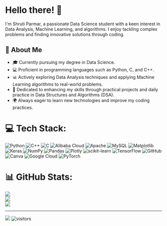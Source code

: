# Hello there! 👋

I'm Shruti Parmar, a passionate Data Science student with a keen interest in Data Analysis, Machine Learning, and algorithms. I enjoy tackling complex problems and finding innovative solutions through coding.

## 🌱 About Me

- 🎓 Currently pursuing my degree in Data Science.
- 💻 Proficient in programming languages such as Python, C, and C++.
- 📊 Actively exploring Data Analysis techniques and applying Machine Learning algorithms to real-world problems.
- 🚀 Dedicated to enhancing my skills through practical projects and daily practice in Data Structures and Algorithms (DSA).
- 🌍 Always eager to learn new technologies and improve my coding practices.


# 💻 Tech Stack:
![Python](https://img.shields.io/badge/python-3670A0?style=for-the-badge&logo=python&logoColor=ffdd54) ![C++](https://img.shields.io/badge/c++-%2300599C.svg?style=for-the-badge&logo=c%2B%2B&logoColor=white) ![C](https://img.shields.io/badge/c-%2300599C.svg?style=for-the-badge&logo=c&logoColor=white) ![Alibaba Cloud](https://img.shields.io/badge/AlibabaCloud-%23FF6701.svg?style=for-the-badge&logo=alibabacloud&logoColor=white) ![Apache](https://img.shields.io/badge/apache-%23D42029.svg?style=for-the-badge&logo=apache&logoColor=white) ![MySQL](https://img.shields.io/badge/mysql-4479A1.svg?style=for-the-badge&logo=mysql&logoColor=white) ![Matplotlib](https://img.shields.io/badge/Matplotlib-%23ffffff.svg?style=for-the-badge&logo=Matplotlib&logoColor=black) ![Keras](https://img.shields.io/badge/Keras-%23D00000.svg?style=for-the-badge&logo=Keras&logoColor=white) ![NumPy](https://img.shields.io/badge/numpy-%23013243.svg?style=for-the-badge&logo=numpy&logoColor=white) ![Pandas](https://img.shields.io/badge/pandas-%23150458.svg?style=for-the-badge&logo=pandas&logoColor=white) ![Plotly](https://img.shields.io/badge/Plotly-%233F4F75.svg?style=for-the-badge&logo=plotly&logoColor=white) ![scikit-learn](https://img.shields.io/badge/scikit--learn-%23F7931E.svg?style=for-the-badge&logo=scikit-learn&logoColor=white) ![TensorFlow](https://img.shields.io/badge/TensorFlow-%23FF6F00.svg?style=for-the-badge&logo=TensorFlow&logoColor=white) ![GitHub](https://img.shields.io/badge/github-%23121011.svg?style=for-the-badge&logo=github&logoColor=white) ![Canva](https://img.shields.io/badge/Canva-%2300C4CC.svg?style=for-the-badge&logo=Canva&logoColor=white) ![Google Cloud](https://img.shields.io/badge/GoogleCloud-%234285F4.svg?style=for-the-badge&logo=google-cloud&logoColor=white) ![PyTorch](https://img.shields.io/badge/PyTorch-%23EE4C2C.svg?style=for-the-badge&logo=PyTorch&logoColor=white)
# 📊 GitHub Stats:
![](https://github-readme-stats.vercel.app/api?username=shrutiparmar2003&theme=dark&hide_border=false&include_all_commits=false&count_private=false)<br/>
![](https://github-readme-streak-stats.herokuapp.com/?user=shrutiparmar2003&theme=dark&hide_border=false)<br/>
![](https://github-readme-stats.vercel.app/api/top-langs/?username=shrutiparmar2003&theme=dark&hide_border=false&include_all_commits=false&count_private=false&layout=compact)

---
[![](https://visitcount.itsvg.in/api?id=shrutiparmar2003&icon=0&color=0)](https://visitcount.itsvg.in)
![visitors](https://visitor-badge.laobi.icu/badge?page_id=shrutiparmar2003.shrutiparmar2003&left_color=blue&right_color=green)


<!-- Proudly created with GPRM ( https://gprm.itsvg.in ) -->

